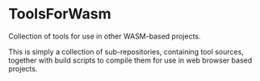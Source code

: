 # ToolsForWasm

Collection of tools for use in other WASM-based projects.

This is simply a collection of sub-repositories, containing tool sources, together with build scripts to compile them for use in web browser based projects.
